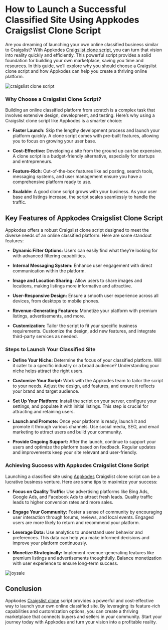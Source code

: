 # How to Launch a Successful Classified Site Using Appkodes Craigslist Clone Script
Are you dreaming of launching your own online classified business similar to Craigslist? With Appkodes [Craigslist clone script](https://appkodes.com/craigslist-clone/), you can turn that vision into reality quickly and efficiently. This powerful script provides a solid foundation for building your own marketplace, saving you time and resources. In this guide, we’ll explore why you should choose a Craigslist clone script and how Appkodes can help you create a thriving online platform.

![craigslist clone script](https://miro.medium.com/v2/resize:fit:720/format:webp/1*1fUA6Q4ONgPvq3wc-vO1cw.jpeg)
### Why Choose a Craigslist Clone Script?
Building an online classified platform from scratch is a complex task that involves extensive design, development, and testing. Here’s why using a Craigslist clone script like Appkodes is a smarter choice:

- **Faster Launch:** Skip the lengthy development process and launch your platform quickly. A clone script comes with pre-built features, allowing you to focus on growing your user base.

- **Cost-Effective:** Developing a site from the ground up can be expensive. A clone script is a budget-friendly alternative, especially for startups and entrepreneurs.

- **Feature-Rich:** Out-of-the-box features like ad posting, search tools, messaging systems, and user management ensure you have a comprehensive platform ready to use.

- **Scalable:** A good clone script grows with your business. As your user base and listings increase, the script scales seamlessly to handle the traffic.

## Key Features of Appkodes Craigslist Clone Script

Appkodes offers a robust Craigslist clone script designed to meet the diverse needs of an online classified platform. Here are some standout features:

- **Dynamic Filter Options:** Users can easily find what they’re looking for with advanced filtering capabilities.

- **Internal Messaging System:** Enhance user engagement with direct communication within the platform.

- **Image and Location Sharing:** Allow users to share images and locations, making listings more informative and attractive.

- **User-Responsive Design:** Ensure a smooth user experience across all devices, from desktops to mobile phones.

- **Revenue-Generating Features:** Monetize your platform with premium listings, advertisements, and more.

- **Customization:** Tailor the script to fit your specific business requirements. Customize the design, add new features, and integrate third-party services as needed.

### Steps to Launch Your Classified Site

- **Define Your Niche:** Determine the focus of your classified platform. Will it cater to a specific industry or a broad audience? Understanding your niche helps attract the right users.

- **Customize Your Script:** Work with the Appkodes team to tailor the script to your needs. Adjust the design, add features, and ensure it reflects your brand and target audience.

- **Set Up Your Platform:** Install the script on your server, configure your settings, and populate it with initial listings. This step is crucial for attracting and retaining users.

- **Launch and Promote:** Once your platform is ready, launch it and promote it through various channels. Use social media, SEO, and email marketing to attract users and build your community.

- **Provide Ongoing Support:** After the launch, continue to support your users and optimize the platform based on feedback. Regular updates and improvements keep your site relevant and user-friendly.

### Achieving Success with Appkodes Craigslist Clone Script

Launching a classified site using [Appkodes](https://appkodes.com/) Craigslist clone script can be a lucrative business venture. Here are some tips to maximize your success:
- **Focus on Quality Traffic:** Use advertising platforms like Bing Ads, Google Ads, and Facebook Ads to attract fresh leads. Quality traffic leads to higher conversion rates and more sales.

- **Engage Your Community:** Foster a sense of community by encouraging user interaction through forums, reviews, and local events. Engaged users are more likely to return and recommend your platform.

- **Leverage Data:** Use analytics to understand user behavior and preferences. This data can help you make informed decisions and improve your platform continuously.

- **Monetize Strategically:** Implement revenue-generating features like premium listings and advertisements thoughtfully. Balance monetization with user experience to ensure long-term success.

![joysale](https://articlebook.org/wp-content/uploads/2024/06/Craigslist-Clone-833x474.jpg)
## Conclusion

Appkodes [Craigslist clone](https://appkodes.com/craigslist-clone/) script provides a powerful and cost-effective way to launch your own online classified site. By leveraging its feature-rich capabilities and customization options, you can create a thriving marketplace that connects buyers and sellers in your community. Start your journey today with Appkodes and turn your vision into a profitable reality.
